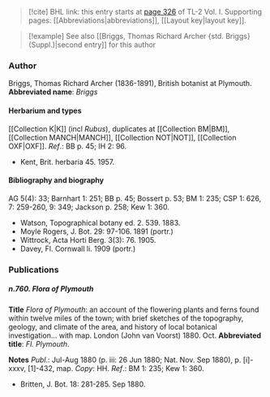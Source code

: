 > [!cite] BHL link: this entry starts at [page 326](https://www.biodiversitylibrary.org/page/33120457) of TL-2 Vol. I.
> Supporting pages: [[Abbreviations|abbreviations]], [[Layout key|layout key]].

> [!example] See also [[Briggs, Thomas Richard Archer {std. Briggs} (Suppl.)|second entry]] for this author

### Author

Briggs, Thomas Richard Archer (1836-1891), British botanist at Plymouth. 
**Abbreviated name**: *Briggs*

#### Herbarium and types

[[Collection K|K]] (incl *Rubus*), duplicates at [[Collection BM|BM]], [[Collection MANCH|MANCH]], [[Collection NOT|NOT]], [[Collection OXF|OXF]].
*Ref*.: BB p. 45; IH 2: 96.
- Kent, Brit. herbaria 45. 1957.

#### Bibliography and biography

AG 5(4): 33; Barnhart 1: 251; BB p. 45; Bossert p. 53; BM 1: 235; CSP 1: 626, 7: 259-260, 9: 349; Jackson p. 258; Kew 1: 360.
- Watson, Topographical botany ed. 2. 539. 1883.
- Moyle Rogers, J. Bot. 29: 97-106. 1891 (portr.)
- Wittrock, Acta Horti Berg. 3(3): 76. 1905.
- Davey, Fl. Cornwall li. 1909 (portr.)

### Publications

##### n.760. Flora of Plymouth

**Title**
*Flora of Plymouth*: an account of the flowering plants and ferns found within twelve miles of the town; with brief sketches of the topography, geology, and climate of the area, and history of local botanical investigation... with map. London (John van Voorst) 1880. Oct.
**Abbreviated title**: *Fl. Plymouth*.

**Notes**
*Publ*.: Jul-Aug 1880 (p. iii: 26 Jun 1880; Nat. Nov. Sep 1880), p. \[i\]-xxxv, \[1\]-432, map.
*Copy*: HH.
*Ref*.: BM 1: 235; Kew 1: 360.
- Britten, J. Bot. 18: 281-285. Sep 1880.

